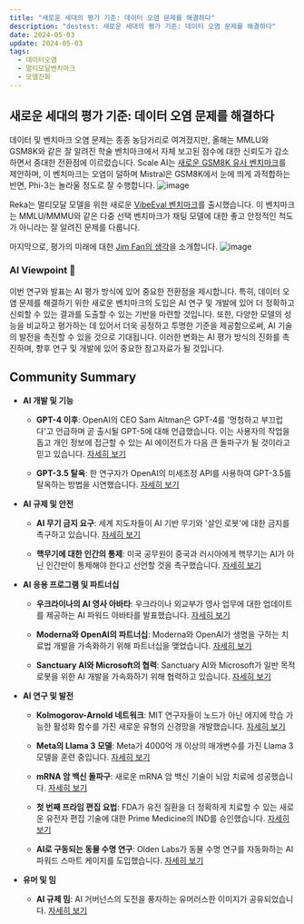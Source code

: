 ```yaml
---
title: "새로운 세대의 평가 기준: 데이터 오염 문제를 해결하다"
description: "destest: 새로운 세대의 평가 기준: 데이터 오염 문제를 해결하다"
date: 2024-05-03
update: 2024-05-03
tags:
  - 데이터오염
  - 멀티모달벤치마크
  - 모델진화
---
```


## 새로운 세대의 평가 기준: 데이터 오염 문제를 해결하다

데이터 및 벤치마크 오염 문제는 종종 농담거리로 여겨졌지만, 올해는 MMLU와 GSM8K와 같은 잘 알려진 학술 벤치마크에서 자체 보고된 점수에 대한 신뢰도가 감소하면서 중대한 전환점에 이르렀습니다. Scale AI는 [새로운 GSM8K 유사 벤치마크](https://twitter.com/_akhaliq/status/1785866152700211283?utm_source=ainews&utm_medium=email&utm_campaign=ainews-evals-the-next-generation)를 제안하며, 이 벤치마크는 오염이 덜하며 Mistral은 GSM8K에서 눈에 띄게 과적합하는 반면, Phi-3는 놀라울 정도로 잘 수행합니다. ![image](https://assets.buttondown.email/images/4737565c-4a53-46ac-8c90-35d1c53b0523.png?w=960&fit=max)

Reka는 멀티모달 모델을 위한 새로운 [VibeEval 벤치마크](https://twitter.com/RekaAILabs/status/1785731738326741103?utm_source=ainews&utm_medium=email&utm_campaign=ainews-evals-the-next-generation)를 출시했습니다. 이 벤치마크는 MMLU/MMMU와 같은 다중 선택 벤치마크가 채팅 모델에 대한 좋고 안정적인 척도가 아니라는 잘 알려진 문제를 다룹니다.

마지막으로, 평가의 미래에 대한 [Jim Fan의 생각](https://twitter.com/DrJimFan/status/1786054643568517261?utm_source=ainews&utm_medium=email&utm_campaign=ainews-evals-the-next-generation)을 소개합니다. ![image](https://assets.buttondown.email/images/349c2690-700a-4c54-bdd5-ef9a74d0d97a.png?w=960&fit=max)

### AI Viewpoint 🤖
이번 연구와 발표는 AI 평가 방식에 있어 중요한 전환점을 제시합니다. 특히, 데이터 오염 문제를 해결하기 위한 새로운 벤치마크의 도입은 AI 연구 및 개발에 있어 더 정확하고 신뢰할 수 있는 결과를 도출할 수 있는 기반을 마련할 것입니다. 또한, 다양한 모델의 성능을 비교하고 평가하는 데 있어서 더욱 공정하고 투명한 기준을 제공함으로써, AI 기술의 발전을 촉진할 수 있을 것으로 기대됩니다. 이러한 변화는 AI 평가 방식의 진화를 촉진하며, 향후 연구 및 개발에 있어 중요한 참고자료가 될 것입니다.

## Community Summary
- **AI 개발 및 기능**

  - **GPT-4 이후**: OpenAI의 CEO Sam Altman은 GPT-4를 '멍청하고 부끄럽다'고 언급하며 곧 출시될 GPT-5에 대해 언급했습니다. 이는 사용자의 작업을 돕고 개인 정보에 접근할 수 있는 AI 에이전트가 다음 큰 돌파구가 될 것이라고 믿고 있습니다. [자세히 보기](https://www.technologyreview.com/2024/05/01/1091979/sam-altman-says-helpful-agents-are-poised-to-become-ais-killer-function/?utm_source=ainews&utm_medium=email&utm_campaign=ainews-evals-the-next-generation)

  - **GPT-3.5 탈옥**: 한 연구자가 OpenAI의 미세조정 API를 사용하여 GPT-3.5를 탈옥하는 방법을 시연했습니다. [자세히 보기](https://www.reddit.com/r/OpenAI/comments/1chn1pv/its_actually_very_easy_to_jailbreak_chatgpt_using/?utm_source=ainews&utm_medium=email&utm_campaign=ainews-evals-the-next-generation)

- **AI 규제 및 안전**

  - **AI 무기 금지 요구**: 세계 지도자들이 AI 기반 무기와 '살인 로봇'에 대한 금지를 촉구하고 있습니다. [자세히 보기](https://www.theregister.com/2024/04/30/kill_killer_robots_now/?utm_source=ainews&utm_medium=email&utm_campaign=ainews-evals-the-next-generation)

  - **핵무기에 대한 인간의 통제**: 미국 공무원이 중국과 러시아에게 핵무기는 AI가 아닌 인간만이 통제해야 한다고 선언할 것을 촉구했습니다. [자세히 보기](https://www.reuters.com/world/us-official-urges-china-russia-declare-only-humans-not-ai-control-nuclear-2024-05-02/?utm_source=ainews&utm_medium=email&utm_campaign=ainews-evals-the-next-generation)

- **AI 응용 프로그램 및 파트너십**

  - **우크라이나의 AI 영사 아바타**: 우크라이나 외교부가 영사 업무에 대한 업데이트를 제공하는 AI 파워드 아바타를 발표했습니다. [자세히 보기](https://v.redd.it/ocrabrej5sxc1?utm_source=ainews&utm_medium=email&utm_campaign=ainews-evals-the-next-generation)

  - **Moderna와 OpenAI의 파트너십**: Moderna와 OpenAI가 생명을 구하는 치료법 개발을 가속화하기 위해 파트너십을 맺었습니다. [자세히 보기](https://openai.com/index/moderna?utm_source=ainews&utm_medium=email&utm_campaign=ainews-evals-the-next-generation)

  - **Sanctuary AI와 Microsoft의 협력**: Sanctuary AI와 Microsoft가 일반 목적 로봇을 위한 AI 개발을 가속화하기 위해 협력하고 있습니다. [자세히 보기](https://sanctuary.ai/resources/news/sanctuary-ai-announces-microsoft-collaboration-to-accelerate-ai-development-for-general-purpose-robots/?utm_source=ainews&utm_medium=email&utm_campaign=ainews-evals-the-next-generation)

- **AI 연구 및 발전**

  - **Kolmogorov-Arnold 네트워크**: MIT 연구자들이 노드가 아닌 에지에 학습 가능한 활성화 함수를 가진 새로운 유형의 신경망을 개발했습니다. [자세히 보기](https://arxiv.org/abs/2404.19756?utm_source=ainews&utm_medium=email&utm_campaign=ainews-evals-the-next-generation)

  - **Meta의 Llama 3 모델**: Meta가 4000억 개 이상의 매개변수를 가진 Llama 3 모델을 훈련 중입니다. [자세히 보기](https://www.reddit.com/r/LocalLLaMA/comments/1ci1hk0/metas_llama_3_400b_multimodal_longer_context/?utm_source=ainews&utm_medium=email&utm_campaign=ainews-evals-the-next-generation)

  - **mRNA 암 백신 돌파구**: 새로운 mRNA 암 백신 기술이 뇌암 치료에 성공했습니다. [자세히 보기](https://theconversation.com/brain-cancer-in-children-is-notoriously-hard-to-treat-a-new-mrna-cancer-vaccine-triggers-an-attack-from-within-228666?utm_source=ainews&utm_medium=email&utm_campaign=ainews-evals-the-next-generation)

  - **첫 번째 프라임 편집 요법**: FDA가 유전 질환을 더 정확하게 치료할 수 있는 새로운 유전자 편집 기술에 대한 Prime Medicine의 IND를 승인했습니다. [자세히 보기](https://x.com/genbio/status/1785406061177897075?s=46&utm_source=ainews&utm_medium=email&utm_campaign=ainews-evals-the-next-generation)

  - **AI로 구동되는 동물 수명 연구**: Olden Labs가 동물 수명 연구를 자동화하는 AI 파워드 스마트 케이지를 도입했습니다. [자세히 보기](https://x.com/longevitytech/status/1785643841346765201?s=46&utm_source=ainews&utm_medium=email&utm_campaign=ainews-evals-the-next-generation)

- **유머 및 밈**

  - **AI 규제 밈**: AI 거버넌스의 도전을 풍자하는 유머러스한 이미지가 공유되었습니다. [자세히 보기](https://i.redd.it/d18go4blytxc1.png?utm_source=ainews&utm_medium=email&utm_campaign=ainews-evals-the-next-generation)

